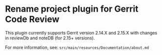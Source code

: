 # Rename project plugin for Gerrit Code Review

This plugin currently supports Gerrit version 2.14.X and 2.15.X with changes in reviewDb and noteDB (for 2.15+ versions).

For more information, see: `src/main/resources/Documentation/about.md`
